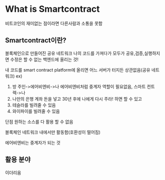# What is Smartcontract


비트코인의 재미없는 점이라면 다른사람과 소통을 못함

## Smartcontract이란?
블록체인으로 만들어진 공유 네트워크
나의 코드를 가져다가 모두가 공유,검증,실행하지면 수정은 할 수 없는 백엔드에 올리는 것!

내 코드를 smart contract platform에 올리면 어느 서버가 터지든 상관없음(공유 네트워크)
ex)
1. 방 주인->에어비엔비->나 에어비엔비처럼 중계자 역할이 필요없음,
스마트 컨트렉->나
2. 나만의 은행 계좌 돈을 넣고 30년 후에 나에게 다시 주라! 하면 할 수 있고
3. 테슬라를 빌려줄 수 있음
4. 와이파이를 빌려줄 수 있음

단점
원하는 소스를 다 활용 할 수 없음

블록체인 네트워크 내에서만 활동함(호환성이 떨어짐)

에어비엔비는 중계자가 되는 것


## 활용 분야
이더리움